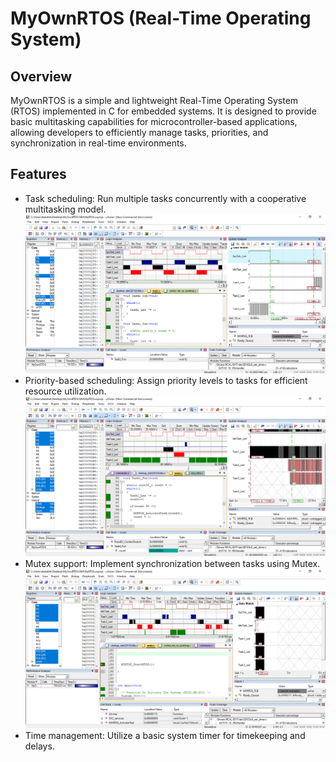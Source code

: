 # MyOwnRTOS (Real-Time Operating System)

## Overview

MyOwnRTOS is a simple and lightweight Real-Time Operating System (RTOS) implemented in C for embedded systems. It is designed to provide basic multitasking capabilities for microcontroller-based applications, allowing developers to efficiently manage tasks, priorities, and synchronization in real-time environments.

## Features

* Task scheduling: Run multiple tasks concurrently with a cooperative multitasking model.
![alt text](https://github.com/abdullahmaherr/MyOwnRTOS/blob/main/SIM/Image/Managment.png)
* Priority-based scheduling: Assign priority levels to tasks for efficient resource utilization.
![alt text](https://github.com/abdullahmaherr/MyOwnRTOS/blob/main/SIM/Image/Priority.png)
* Mutex support: Implement synchronization between tasks using Mutex.
![alt text](https://github.com/abdullahmaherr/MyOwnRTOS/blob/main/SIM/Image/Mutex.png)
* Time management: Utilize a basic system timer for timekeeping and delays.